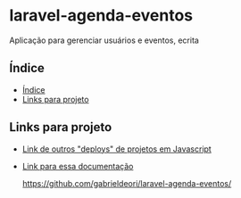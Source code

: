 # laravel-agenda-eventos
Aplicação para gerenciar usuários e eventos, ecrita

## Índice
- [Índice]()
- [Links para projeto]()

## Links para projeto

- [Link de outros "deploys" de projetos em Javascript](https://simple-case-study.vercel.app/)

- [Link para essa documentação](https://github.com/gabrieldeori/laravel-agenda-eventos/)

  https://github.com/gabrieldeori/laravel-agenda-eventos/
